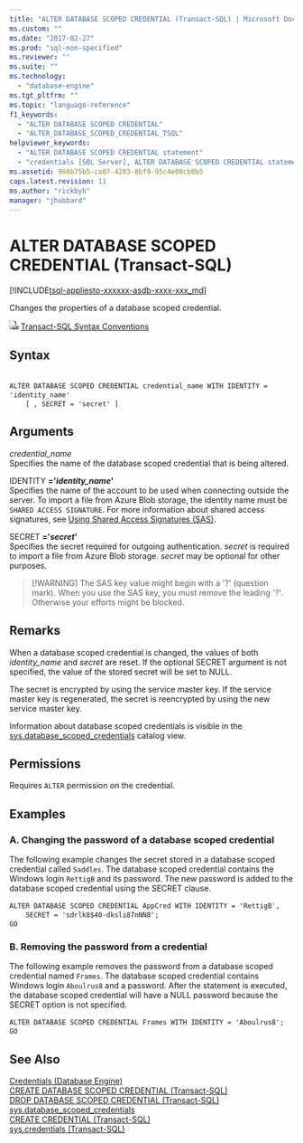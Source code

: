 ```yaml
---
title: "ALTER DATABASE SCOPED CREDENTIAL (Transact-SQL) | Microsoft Docs"
ms.custom: ""
ms.date: "2017-02-27"
ms.prod: "sql-non-specified"
ms.reviewer: ""
ms.suite: ""
ms.technology: 
  - "database-engine"
ms.tgt_pltfrm: ""
ms.topic: "language-reference"
f1_keywords: 
  - "ALTER DATABASE SCOPED CREDENTIAL"
  - "ALTER_DATABASE_SCOPED_CREDENTIAL_TSQL"
helpviewer_keywords: 
  - "ALTER DATABASE SCOPED CREDENTIAL statement"
  - "credentials [SQL Server], ALTER DATABASE SCOPED CREDENTIAL statement"
ms.assetid: 966b75b5-ca87-4203-8bf9-95c4e00cb0b5
caps.latest.revision: 11
ms.author: "rickbyh"
manager: "jhubbard"
---
```

# ALTER DATABASE SCOPED CREDENTIAL (Transact-SQL)
[!INCLUDE[tsql-appliesto-xxxxxx-asdb-xxxx-xxx_md](../../relational-databases/reference/system-catalog-views/includes/tsql-appliesto-xxxxxx-asdb-xxxx-xxx-md.md)]

  Changes the properties of a database scoped credential.  
  
 ![Topic link icon](../../database-engine/configure/windows/media/topic-link.gif "Topic link icon") [Transact-SQL Syntax Conventions](../../t-sql/language-elements/transact-sql-syntax-conventions-transact-sql.md)  
  
## Syntax  
  
```  
  
ALTER DATABASE SCOPED CREDENTIAL credential_name WITH IDENTITY = 'identity_name'  
    [ , SECRET = 'secret' ]  
```  
  
## Arguments  
 *credential_name*  
 Specifies the name of the database scoped credential that is being altered.  
  
 IDENTITY **='***identity_name***'**  
 Specifies the name of the account to be used when connecting outside the server. To import a file from Azure Blob storage, the identity name must be `SHARED ACCESS SIGNATURE`.  For more information about shared access signatures, see [Using Shared Access Signatures (SAS)](https://docs.microsoft.com/azure/storage/storage-dotnet-shared-access-signature-part-1).  
    
  
 SECRET **='***secret***'**  
 Specifies the secret required for outgoing authentication. *secret* is required to import a file from Azure Blob storage. *secret* may be optional for other purposes.   
>  [!WARNING]
>  The SAS key value might begin with a '?' (question mark). When you use the SAS key, you must remove the leading '?'. Otherwise your efforts might be blocked.    
  
## Remarks  
 When a database scoped credential is changed, the values of both *identity_name* and *secret* are reset. If the optional SECRET argument is not specified, the value of the stored secret will be set to NULL.  
  
 The secret is encrypted by using the service master key. If the service master key is regenerated, the secret is reencrypted by using the new service master key.  
  
 Information about database scoped credentials is visible in the [sys.database_scoped_credentials](../../relational-databases/reference/system-catalog-views/sys.database-scoped-credentials-transact-sql.md) catalog view.  
  
## Permissions  
 Requires `ALTER` permission on the credential.  
  
## Examples  
  
### A. Changing the password of a database scoped credential  
 The following example changes the secret stored in a database scoped credential called `Saddles`. The database scoped credential contains the Windows login `RettigB` and its password. The new password is added to the database scoped credential using the SECRET clause.  
  
```  
ALTER DATABASE SCOPED CREDENTIAL AppCred WITH IDENTITY = 'RettigB',   
    SECRET = 'sdrlk8$40-dksli87nNN8';  
GO  
```  
  
### B. Removing the password from a credential  
 The following example removes the password from a database scoped credential named `Frames`. The database scoped credential contains Windows login `Aboulrus8` and a password. After the statement is executed, the database scoped credential will have a NULL password because the SECRET option is not specified.  
  
```  
ALTER DATABASE SCOPED CREDENTIAL Frames WITH IDENTITY = 'Aboulrus8';  
GO  
```  
  
## See Also  
 [Credentials &#40;Database Engine&#41;](../../relational-databases/security/authentication-access/credentials-database-engine.md)   
 [CREATE DATABASE SCOPED CREDENTIAL &#40;Transact-SQL&#41;](../../t-sql/statements/create-database-scoped-credential-transact-sql.md)   
 [DROP DATABASE SCOPED CREDENTIAL &#40;Transact-SQL&#41;](../../t-sql/statements/drop-database-scoped-credential-transact-sql.md)   
 [sys.database_scoped_credentials](../../relational-databases/reference/system-catalog-views/sys.database-scoped-credentials-transact-sql.md)   
 [CREATE CREDENTIAL &#40;Transact-SQL&#41;](../../t-sql/statements/create-credential-transact-sql.md)   
 [sys.credentials &#40;Transact-SQL&#41;](../../relational-databases/reference/system-catalog-views/sys.credentials-transact-sql.md)  
  
  